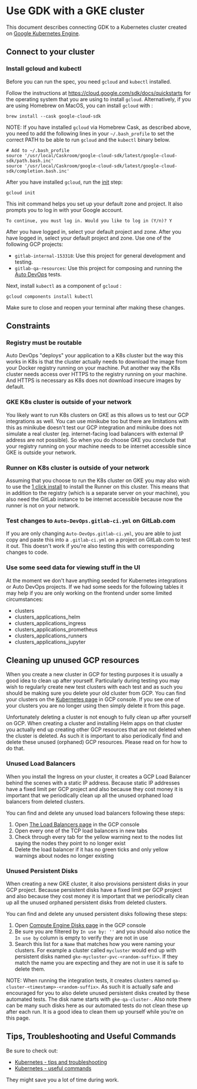 # Use GDK with a GKE cluster

This document describes connecting GDK to a Kubernetes cluster created on
[Google Kubernetes Engine](https://cloud.google.com/kubernetes-engine).

## Connect to your cluster

### Install gcloud and kubectl

Before you can run the spec, you need `gcloud` and `kubectl` installed.

Follow the instructions at <https://cloud.google.com/sdk/docs/quickstarts>
for the operating system that you are using to install `gcloud`.
Alternatively, if you are using Homebrew on MacOS, you can install
`gcloud` with :

```shell
brew install --cask google-cloud-sdk
```

NOTE:
If you have installed `gcloud` via Homebrew Cask, as described
above, you need to add the following lines in your `~/.bash_profile`
to set the correct PATH to be able to run `gcloud` and the `kubectl` binary below.

```shell
# Add to ~/.bash_profile
source '/usr/local/Caskroom/google-cloud-sdk/latest/google-cloud-sdk/path.bash.inc'
source '/usr/local/Caskroom/google-cloud-sdk/latest/google-cloud-sdk/completion.bash.inc'
```

After you have installed `gcloud`, run the
[init](https://cloud.google.com/sdk/docs/quickstart-macos#initialize_the_sdk) step:

```shell
gcloud init
```

This init command helps you set up your default zone and project. It also prompts you to log in with
your Google account.

```plaintext
To continue, you must log in. Would you like to log in (Y/n)? Y
```

After you have logged in, select your default project and zone.
After you have logged in, select your default project and zone. Use one of the following GCP projects:

- `gitlab-internal-153318`: Use this project for general development and testing.
- `gitlab-qa-resources`: Use this project for composing and running the [Auto DevOps](https://gitlab.com/gitlab-org/gitlab/-/tree/master/qa/qa/specs/features/browser_ui/7_configure/auto_devops) tests.

Next, install `kubectl` as a component of `gcloud` :

```shell
gcloud components install kubectl
```

Make sure to close and reopen your terminal after making these changes.

## Constraints

### Registry must be routable

Auto DevOps "deploys" your application to a K8s cluster but the way
this works in K8s is that the cluster actually needs to
download the image from your Docker registry running on your machine. Put
another way the K8s cluster needs access over HTTPS to the registry running
on your machine. And HTTPS is necessary as K8s does not download insecure images
by default.

### GKE K8s cluster is outside of your network

You likely want to run K8s clusters on GKE as this allows us to test our
GCP integrations as well. You can use minikube too but there are limitations
with this as minikube doesn't test our GCP integration and minikube does not
simulate a real cluster (eg. internet-facing load balancers with external IP
address are not possible). So when you do choose GKE you conclude that your
registry running on your machine needs to be internet accessible since GKE
is outside your network.

### Runner on K8s cluster is outside of your network

Assuming that you choose to run the K8s cluster on GKE you may also wish to use
the [1 click
install](https://docs.gitlab.com/ee/user/project/clusters/#installing-applications)
to install the Runner on this cluster. This means that in addition to the
registry (which is a separate server on your machine), you also need the
GitLab instance to be internet accessible because now the runner is not on your
network.

### Test changes to `Auto-DevOps.gitlab-ci.yml` on GitLab.com

If you are only changing `Auto-DevOps.gitlab-ci.yml`, you are
able to just copy and paste this into a `.gitlab-ci.yml` on a project on
GitLab.com to test it out. This doesn't work if you're also testing this
with corresponding changes to code.

### Use some seed data for viewing stuff in the UI

At the moment we don't have anything seeded for Kubernetes integrations
or Auto DevOps projects. If we had some seeds for the following tables it
may help if you are only working on the frontend under some limited
circumstances:

- clusters
- clusters_applications_helm
- clusters_applications_ingress
- clusters_applications_prometheus
- clusters_applications_runners
- clusters_applications_jupyter

## Cleaning up unused GCP resources

When you create a new cluster in GCP for testing purposes it is usually a good
idea to clean up after yourself. Particularly during testing you may wish to
regularly create new test clusters with each test and as such you should be
making sure you delete your old cluster from GCP. You can find your clusters on
the [Kubernetes page](https://console.cloud.google.com/kubernetes/list) in GCP
console. If you see one of your clusters you are no longer using then simply
delete it from this page.

Unfortunately deleting a cluster is not enough to fully clean up after yourself
on GCP. When creating a cluster and installing Helm apps on that cluster you
actually end up creating other GCP resources that are not deleted when the
cluster is deleted. As such it is important to also periodically find and
delete these unused (orphaned) GCP resources. Please read on for how to do
that.

### Unused Load Balancers

When you install the Ingress on your cluster, it creates a GCP Load Balancer
behind the scenes with a static IP address. Because static IP addresses have a
fixed limit per GCP project and also because they cost money it is important
that we periodically clean up all the unused orphaned load balancers from
deleted clusters.

You can find and delete any unused load balancers following these steps:

1. Open [The Load Balancers
  page](https://console.cloud.google.com/net-services/loadbalancing/loadBalancers/list?filter=%255B%257B_22k_22_3A_22Protocol_22_2C_22t_22_3A10_2C_22v_22_3A_22_5C_22TCP_5C_22_22%257D%255D)
  in the GCP console
1. Open every one of the TCP load balancers in new tabs
1. Check through every tab for the yellow warning next to the nodes list saying
  the nodes they point to no longer exist
1. Delete the load balancer if it has no green ticks and only yellow warnings
  about nodes no longer existing

### Unused Persistent Disks

When creating a new GKE cluster, it also provisions persistent disks in your
GCP project. Because persistent disks have a fixed limit per GCP project and
also because they cost money it is important that we periodically clean up all
the unused orphaned persistent disks from deleted clusters.

You can find and delete any unused persistent disks following these steps:

1. Open [Compute Engine Disks page](https://console.cloud.google.com/compute/disks?diskssize=200&disksquery=%255B%257B_22k_22_3A_22userNames_22_2C_22t_22_3A10_2C_22v_22_3A_22_5C_22%27%27_5C_22_22%257D%255D)
  in the GCP console
1. Be sure you are filtered by `In use by: ''` and you should also notice the
  `In use by` column is empty to verify they are not in use
1. Search this list for a `Name` that matches how you were naming your
  clusters. For example a cluster called `mycluster` would end up with
  persistent disks named `gke-mycluster-pvc-<random-suffix>`. If they match
  the name you are expecting and they are not in use it is safe to delete
  them.

NOTE:
When running the integration tests, it creates clusters named
`qa-cluster-<timestamp>-<random-suffix>`. As such it is
actually safe and encouraged for you to also delete unused persistent disks
created by these automated tests. The disk name starts with
`gke-qa-cluster-`. Also note there can be many such disks here as our
automated tests do not clean these up after each run. It is a good idea to
clean them up yourself while you're on this page.

## Tips, Troubleshooting and Useful Commands

Be sure to check out:

- [Kubernetes - tips and troubleshooting](tips_and_troubleshooting.md)
- [Kubernetes - useful commands](useful_commands.md)

They might save you a lot of time during work.
